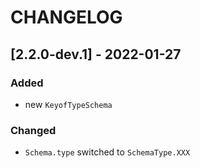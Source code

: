 # CHANGELOG

## [2.2.0-dev.1] - 2022-01-27
### Added
- new `KeyofTypeSchema`
### Changed
- `Schema.type` switched to `SchemaType.XXX`